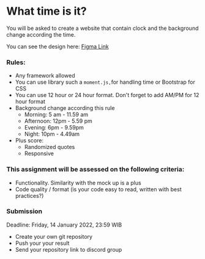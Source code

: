 # What time is it?

You will be asked to create a website that contain clock and the background change according the time.

You can see the design here:
[Figma Link](https://www.figma.com/file/Kx4xF7Qm6SkYmZkONazNZh/GA-Assessment?node-id=0%3A1)

### Rules:
- Any framework allowed
- You can use library such a `moment.js,`for handling time or Bootstrap for CSS
- You can use 12 hour or 24 hour format. Don't forget to add AM/PM for 12 hour format
- Background change according this rule
    - Morning: 5 am - 11.59 am
    - Afternoon: 12pm - 5.59 pm
    - Evening: 6pm - 9.59pm
    - Night: 10pm - 4.49am
- Plus score:
    - Randomized quotes
    - Responsive

### This assignment will be assessed on the following criteria:
- Functionality. Similarity with the mock up is a plus
- Code quality / format (is your code easy to read, written with best practices?)


### Submission

Deadline: Friday, 14 January 2022, 23:59 WIB

- Create your own git repository
- Push your your result
- Send your repository link to discord group
